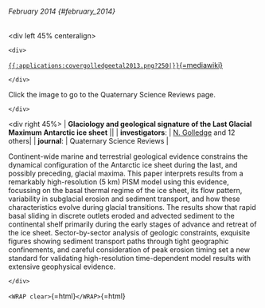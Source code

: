 ###### February 2014 {#february_2014}

\<div left 45% centeralign\>

```{=html}
<div>
```
[`{{:applications:covergolledgeetal2013.png?250|}}`{=mediawiki}](http://dx.doi.org/10.1016/j.quascirev.2013.08.011)

```{=html}
</div>
```
Click the image to go to the Quaternary Science Reviews page.

```{=html}
</div>
```
\<div right 45%\> \| **Glaciology and geological signature of the Last
Glacial Maximum Antarctic ice sheet** \|\| \| **investigators**:
\| [N.
Golledge](http://www.victoria.ac.nz/antarctic/about/staff/nick-golledge)
and 12 others\| \| **journal**: \| Quaternary Science Reviews \|

Continent-wide marine and terrestrial geological evidence constrains the
dynamical configuration of the Antarctic ice sheet during the last, and
possibly preceding, glacial maxima. This paper interprets results from a
remarkably high-resolution (5 km) PISM model using this evidence,
focussing on the basal thermal regime of the ice sheet, its flow
pattern, variability in subglacial erosion and sediment transport, and
how these characteristics evolve during glacial transitions. The results
show that rapid basal sliding in discrete outlets eroded and advected
sediment to the continental shelf primarily during the early stages of
advance and retreat of the ice sheet. Sector-by-sector analysis of
geologic constraints, exquisite figures showing sediment transport paths
through tight geographic confinements, and careful consideration of peak
erosion timing set a new standard for validating high-resolution
time-dependent model results with extensive geophysical evidence.

```{=html}
</div>
```
`<WRAP clear>`{=html}`</WRAP>`{=html}
